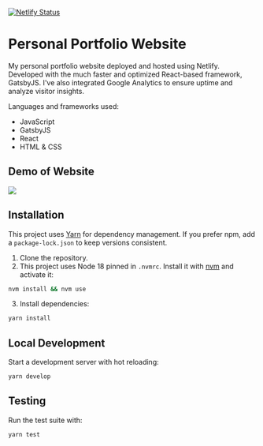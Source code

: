 [![Netlify Status](https://api.netlify.com/api/v1/badges/4678e8dd-f767-4abd-a0ed-aab9281600cf/deploy-status)](https://app.netlify.com/sites/danielhuynh/deploys)
# Personal Portfolio Website
My personal portfolio website deployed and hosted using Netlify. Developed with the much faster and optimized React-based framework, GatsbyJS. I've also integrated Google Analytics to ensure uptime and analyze visitor insights. 

Languages and frameworks used:
- JavaScript
- GatsbyJS
- React
- HTML & CSS

## Demo of Website
![](demoscroll.gif)

## Installation
This project uses [Yarn](https://yarnpkg.com/) for dependency management.
If you prefer npm, add a `package-lock.json` to keep versions consistent.
1. Clone the repository.
2. This project uses Node 18 pinned in `.nvmrc`. Install it with [nvm](https://github.com/nvm-sh/nvm) and activate it:

```bash
nvm install && nvm use
```
3. Install dependencies:

```bash
yarn install
```

## Local Development
Start a development server with hot reloading:

```bash
yarn develop
```

## Testing
Run the test suite with:

```bash
yarn test
```
